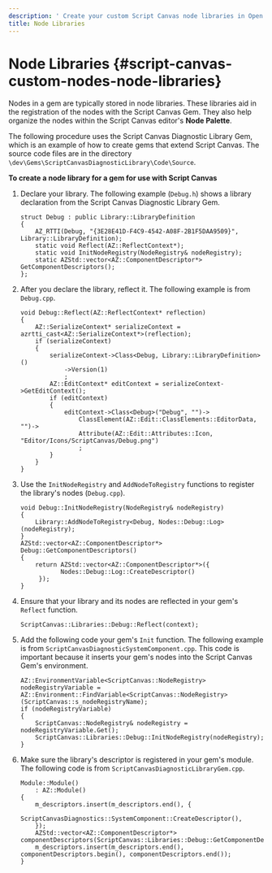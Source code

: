 ```yaml
---
description: ' Create your custom Script Canvas node libraries in Open 3D Engine. '
title: Node Libraries
---
```

# Node Libraries {#script-canvas-custom-nodes-node-libraries}

Nodes in a gem are typically stored in node libraries\. These libraries aid in the registration of the nodes with the Script Canvas Gem\. They also help organize the nodes within the Script Canvas editor's **Node Palette**\.

The following procedure uses the Script Canvas Diagnostic Library Gem, which is an example of how to create gems that extend Script Canvas\. The source code files are in the directory `\dev\Gems\ScriptCanvasDiagnosticLibrary\Code\Source`\.

**To create a node library for a gem for use with Script Canvas**

1. Declare your library\. The following example \(`Debug.h`\) shows a library declaration from the Script Canvas Diagnostic Library Gem\.

   ```
   struct Debug : public Library::LibraryDefinition
   {
       AZ_RTTI(Debug, "{3E28E41D-F4C9-4542-A08F-2B1F5DAA9509}", Library::LibraryDefinition);
       static void Reflect(AZ::ReflectContext*);
       static void InitNodeRegistry(NodeRegistry& nodeRegistry);
       static AZStd::vector<AZ::ComponentDescriptor*> GetComponentDescriptors();
   };
   ```

1. After you declare the library, reflect it\. The following example is from `Debug.cpp`\.

   ```
   void Debug::Reflect(AZ::ReflectContext* reflection)
   {
       AZ::SerializeContext* serializeContext = azrtti_cast<AZ::SerializeContext*>(reflection);
       if (serializeContext)
       {
           serializeContext->Class<Debug, Library::LibraryDefinition>()
               ->Version(1)
               ;
           AZ::EditContext* editContext = serializeContext->GetEditContext();
           if (editContext)
           {
               editContext->Class<Debug>("Debug", "")->
                   ClassElement(AZ::Edit::ClassElements::EditorData, "")->
                   Attribute(AZ::Edit::Attributes::Icon, "Editor/Icons/ScriptCanvas/Debug.png")
                   ;
           }
       }
   }
   ```

1. Use the `InitNodeRegistry` and `AddNodeToRegistry` functions to register the library's nodes \(`Debug.cpp`\)\.

   ```
   void Debug::InitNodeRegistry(NodeRegistry& nodeRegistry)
   {
       Library::AddNodeToRegistry<Debug, Nodes::Debug::Log>(nodeRegistry);
   }
   AZStd::vector<AZ::ComponentDescriptor*> Debug::GetComponentDescriptors()
   {
       return AZStd::vector<AZ::ComponentDescriptor*>({
              Nodes::Debug::Log::CreateDescriptor()
        });
   }
   ```

1. Ensure that your library and its nodes are reflected in your gem's `Reflect` function\.

   ```
   ScriptCanvas::Libraries::Debug::Reflect(context);
   ```

1. Add the following code your gem's `Init` function\. The following example is from `ScriptCanvasDiagnosticSystemComponent.cpp`\. This code is important because it inserts your gem's nodes into the Script Canvas Gem's environment\.

   ```
   AZ::EnvironmentVariable<ScriptCanvas::NodeRegistry> nodeRegistryVariable = AZ::Environment::FindVariable<ScriptCanvas::NodeRegistry>(ScriptCanvas::s_nodeRegistryName);
   if (nodeRegistryVariable)
   {
       ScriptCanvas::NodeRegistry& nodeRegistry = nodeRegistryVariable.Get();
       ScriptCanvas::Libraries::Debug::InitNodeRegistry(nodeRegistry);
   }
   ```

1. Make sure the library's descriptor is registered in your gem's module\. The following code is from `ScriptCanvasDiagnosticLibraryGem.cpp`\.

   ```
   Module::Module()
       : AZ::Module()
   {
       m_descriptors.insert(m_descriptors.end(), {
           ScriptCanvasDiagnostics::SystemComponent::CreateDescriptor(),
       });
       AZStd::vector<AZ::ComponentDescriptor*> componentDescriptors(ScriptCanvas::Libraries::Debug::GetComponentDescriptors());
       m_descriptors.insert(m_descriptors.end(), componentDescriptors.begin(), componentDescriptors.end());
   }
   ```